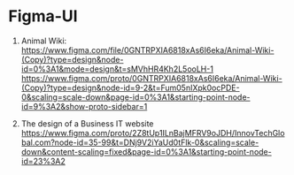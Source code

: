 # Figma-UI

1. Animal Wiki:
[https://www.figma.com/file/0GNTRPXIA6818xAs6I6eka/Animal-Wiki-(Copy)?type=design&node-id=0%3A1&mode=design&t=sMVhHR4Kh2L5ooLH-1
](https://www.figma.com/proto/0GNTRPXIA6818xAs6I6eka/Animal-Wiki-(Copy)?type=design&node-id=9-2&t=Fum05nIXpk0ocPDE-0&scaling=scale-down&page-id=0%3A1&starting-point-node-id=9%3A2&show-proto-sidebar=1)https://www.figma.com/proto/0GNTRPXIA6818xAs6I6eka/Animal-Wiki-(Copy)?type=design&node-id=9-2&t=Fum05nIXpk0ocPDE-0&scaling=scale-down&page-id=0%3A1&starting-point-node-id=9%3A2&show-proto-sidebar=1


2. The design of a Business IT website
https://www.figma.com/proto/2Z8tUp1ILnBajMFRV9oJDH/InnovTechGlobal.com?node-id=35-99&t=DNj9V2iYaUd0tFlk-0&scaling=scale-down&content-scaling=fixed&page-id=0%3A1&starting-point-node-id=23%3A2
